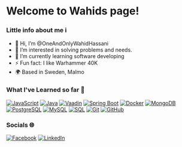 # Welcome to Wahids page!

### Little info about me ℹ
- 👋 Hi, I’m @OneAndOnlyWahidHassani
- 👀 I’m interested in solving problems and needs.
- 🚀 I’m currently learning software developing
- ⚡ Fun fact: I like Warhammer 40K
- 🌍 Based in Sweden, Malmo

### What I've Learned so far 🚀

[![JavaScript](https://img.shields.io/badge/JavaScript-F7DF1E?style=for-the-badge&logo=javascript&logoColor=black)](https://developer.mozilla.org/en-US/docs/Web/JavaScript)
[![Java](https://img.shields.io/badge/Java-007396?style=for-the-badge&logo=java&logoColor=white)](https://www.java.com/)
[![Vaadin](https://img.shields.io/badge/Vaadin-00B4F0?style=for-the-badge&logo=vaadin&logoColor=white)](https://vaadin.com/)
[![Spring Boot](https://img.shields.io/badge/Spring%20Boot-6DB33F?style=for-the-badge&logo=springboot&logoColor=white)](https://spring.io/projects/spring-boot)
[![Docker](https://img.shields.io/badge/Docker-2496ED?style=for-the-badge&logo=docker&logoColor=white)](https://www.docker.com/)
[![MongoDB](https://img.shields.io/badge/MongoDB-47A248?style=for-the-badge&logo=mongodb&logoColor=white)](https://www.mongodb.com/)
[![PostgreSQL](https://img.shields.io/badge/PostgreSQL-336791?style=for-the-badge&logo=postgresql&logoColor=white)](https://www.postgresql.org/)
[![MySQL](https://img.shields.io/badge/MySQL-4479A1?style=for-the-badge&logo=mysql&logoColor=white)](https://www.mysql.com/)
[![SQL](https://img.shields.io/badge/SQL-CC2927?style=for-the-badge&logo=microsoft-sql-server&logoColor=white)](https://en.wikipedia.org/wiki/SQL)
[![Git](https://img.shields.io/badge/Git-F05032?style=for-the-badge&logo=git&logoColor=white)](https://git-scm.com/)
[![GitHub](https://img.shields.io/badge/GitHub-181717?style=for-the-badge&logo=github&logoColor=white)](https://github.com/)

### Socials 🌐

[![Facebook](https://img.shields.io/badge/Facebook-1877F2?style=for-the-badge&logo=facebook&logoColor=white)]([https://www.facebook.com/ditt-användarnamn](https://www.facebook.com/Thecoolguywhern/))
[![LinkedIn](https://img.shields.io/badge/LinkedIn-0A66C2?style=for-the-badge&logo=linkedin&logoColor=white)]([https://www.linkedin.com/in/din-profil/](https://www.linkedin.com/in/wahid-hassani-wh))


